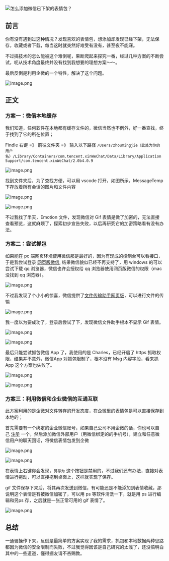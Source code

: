   
![怎么添加微信已下架的表情包？](https://p1-juejin.byteimg.com/tos-cn-i-k3u1fbpfcp/342cfb0673a74bb587c5e76f6f537df2~tplv-k3u1fbpfcp-zoom-crop-mark:3024:3024:3024:1702.awebp?)

## 前言

你有没有遇到过这种情况？发现喜欢的表情包，想添加却发现已经下架，无法保存，收藏或者下载，每当这时就突然好难受有没有，甚至夜不能寐。

不过搞技术的怎么能被这个难倒呢，果断爬起来探究一番，经过几种方案的不断尝试，呃从技术角度最终并没有找到我想要的理想方案～～。

最后反倒是利用企微的一个特性，解决了这个问题。

![image.png](https://p3-juejin.byteimg.com/tos-cn-i-k3u1fbpfcp/56d1fb954f464d66b47d277c7c78fa22~tplv-k3u1fbpfcp-zoom-in-crop-mark:4536:0:0:0.awebp?)

## 正文

### 方案一：微信本地缓存

我们知道，任何软件在本地都有缓存文件的，微信当然也不例外，好一番查找，终于找到了它的所在位置；

Findle 右键 =》 前往文件夹 =》 输入以下路径 `/Users/zhoumingjie（此处为你的用户名）/Library/Containers/com.tencent.xinWeChat/Data/Library/Application Support/com.tencent.xinWeChat/2.0b4.0.9`

![image.png](https://p9-juejin.byteimg.com/tos-cn-i-k3u1fbpfcp/cf6b0822323f46c89568d3886dd5ca4e~tplv-k3u1fbpfcp-zoom-in-crop-mark:4536:0:0:0.awebp?)

找到文件夹后，为了查找方便，可以用 vscode 打开，如图所示，MessageTemp 下存放着所有会话的图片和文件内容

![image.png](https://p9-juejin.byteimg.com/tos-cn-i-k3u1fbpfcp/99bac02c686b4541919b249e8641478d~tplv-k3u1fbpfcp-zoom-in-crop-mark:4536:0:0:0.awebp?)

![image.png](https://p9-juejin.byteimg.com/tos-cn-i-k3u1fbpfcp/abb7fad9bc0f462d8d753b2b12ccb8cf~tplv-k3u1fbpfcp-zoom-in-crop-mark:4536:0:0:0.awebp?)

不过我找了半天，Emotion 文件，发现微信对 Gif 表情是做了加密的，无法直接查看预览，这就麻烦了，探索初步宣告失败，以后再研究它的加密策略看有没有办法。

### 方案二：尝试抓包

如果能在 pc 端网页环境使用微信那是最好的，因为有现成的控制台可以看接口，于是我尝试登录 [网页版微信](https://link.juejin.cn/?target=https%3A%2F%2Fwx.qq.com%2Findex.php "https://wx.qq.com/index.php"), 结果微信貌似已经不再支持了，用 windows 的可以尝试下载 qq 浏览器，微信也许会授权给 qq 浏览器使用网页版微信的权限（mac 没找到 qq 浏览器）。

![image.png](https://p3-juejin.byteimg.com/tos-cn-i-k3u1fbpfcp/10948831bfdd42e4a4c1fe176bf461bf~tplv-k3u1fbpfcp-zoom-in-crop-mark:4536:0:0:0.awebp?)

不过我发现了个小小的惊喜，微信提供了[文件传输助手网页版](https://link.juejin.cn/?target=https%3A%2F%2Fweixin.qq.com%2F "https://weixin.qq.com/")，可以进行文件的传输

![image.png](https://p9-juejin.byteimg.com/tos-cn-i-k3u1fbpfcp/133db005c82a46708a1a6e36074a1bae~tplv-k3u1fbpfcp-zoom-in-crop-mark:4536:0:0:0.awebp?)

我一度以为要成功了，登录后尝试了下，发现微信文件助手根本不显示 Gif 表情。

![image.png](https://p1-juejin.byteimg.com/tos-cn-i-k3u1fbpfcp/a51c4bb3287f4ae98930f25956ed7a18~tplv-k3u1fbpfcp-zoom-in-crop-mark:4536:0:0:0.awebp?)

![image.png](https://p1-juejin.byteimg.com/tos-cn-i-k3u1fbpfcp/3fe662c28f98404cafc367b33829b4bc~tplv-k3u1fbpfcp-zoom-in-crop-mark:4536:0:0:0.awebp?)

最后只能尝试抓包微信 App 了，我使用的是 Charles，已经开启了 https 抓取权限，结果并不意外，微信App 对抓包限制了，根本没有 Msg 内容字段，看来抓 App 这个方案也失败了。

![image.png](https://p3-juejin.byteimg.com/tos-cn-i-k3u1fbpfcp/828a7f586068461bab2a5ab388a6d2b3~tplv-k3u1fbpfcp-zoom-in-crop-mark:4536:0:0:0.awebp?)

![image.png](https://p1-juejin.byteimg.com/tos-cn-i-k3u1fbpfcp/d709609628df475998d99cef82c77bbc~tplv-k3u1fbpfcp-zoom-in-crop-mark:4536:0:0:0.awebp?)

### 方案三：利用微信和企业微信的互通互联

此方案利用的是企微对文件转存的开发态度，在企微里的表情包是可以直接保存到本地的；

首先需要有一个绑定的企业微信账号，如果自己公司不用企微的话，你也可以自己 [注册](https://link.juejin.cn/?target=https%3A%2F%2Fwork.weixin.qq.com%2Fwework_admin%2Fregister_wx "https://work.weixin.qq.com/wework_admin/register_wx") 一个，然后添加微信外部用户（用微信绑定的的手机号），建立和任意微信用户的聊天回话，将微信表情包发到企微

![image.png](https://p1-juejin.byteimg.com/tos-cn-i-k3u1fbpfcp/90849117086c49a08c5a857b812f283f~tplv-k3u1fbpfcp-zoom-in-crop-mark:4536:0:0:0.awebp?)

![image.png](https://p6-juejin.byteimg.com/tos-cn-i-k3u1fbpfcp/00857452b8a6441e9025e51d9bcf99e6~tplv-k3u1fbpfcp-zoom-in-crop-mark:4536:0:0:0.awebp?)

在表情上右键你会发现，`另存为` 这个按钮是禁用的，不过我们还有办法，直接对表情进行拖动，可以直接拖到桌面上，这样就实现了保存。

gif 文件保存下来后，将其再次发送到微信，有可能还是不能添加到表情收藏，那说明这个表情是有被微信加密了，可以用 ps 等软件清洗一下，就是用 ps 进行编辑和另ps 存，之后就是一张正常可用的 gif 表情了。

![image.png](https://p3-juejin.byteimg.com/tos-cn-i-k3u1fbpfcp/57b17985b07b4851ba1b41a070c98204~tplv-k3u1fbpfcp-zoom-in-crop-mark:4536:0:0:0.awebp?)

## 总结

一通骚操作下来，反倒是最简单的方案实现了我的需求，抓包和本地数据两种思路都因为微信的安全限制而失败，不过我觉得因该是自己研究的太浅了，还没搞明白其中的一些道道，懂得掘友请不吝赐教。